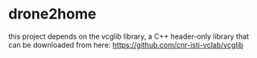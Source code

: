 
# drone2home

this project depends on the vcglib library, a C++ header-only library that can be downloaded from here: 
https://github.com/cnr-isti-vclab/vcglib
